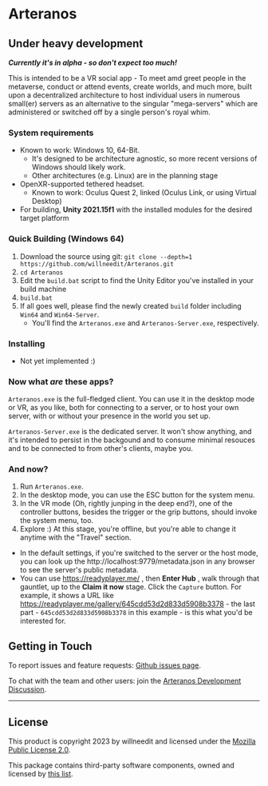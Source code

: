 # Arteranos

## Under heavy development
__*Currently it's in alpha - so don't expect too much!*__

This is intended to be a VR social app - To meet amd greet people in the metaverse, conduct or attend events, create worlds, and much more, built upon a decentralized architecture to host individual users in numerous small(er) servers as an alternative to the singular "mega-servers" which are administered or switched off by a single person's royal whim.

### System requirements

- Known to work: Windows 10, 64-Bit.
  - It's designed to be architecture agnostic, so more recent versions of Windows should likely work.
  - Other architectures (e.g. Linux) are in the planning stage
- OpenXR-supported tethered headset.
  - Known to work: Oculus Quest 2, linked (Oculus Link, or using Virtual Desktop)
- For building, **Unity 2021.15f1** with the installed modules for the desired target platform

### Quick Building (Windows 64)
 1. Download the source using git: `git clone --depth=1 https://github.com/willneedit/Arteranos.git`
 2. `cd Arteranos`
 3. Edit the `build.bat` script to find the Unity Editor you've installed in your build machine
 4. `build.bat`
 5. If all goes well, please find the newly created `build` folder including `Win64` and `Win64-Server`.
    - You'll find the `Arteranos.exe` and `Arteranos-Server.exe`, respectively.

### Installing
 - Not yet implemented :)

### Now what _are_ these apps?
`Arteranos.exe` is the full-fledged client. You can use it in the desktop mode or VR, as you like, both for connecting to a server, or to host your own server, with or without your presence in the world you set up.

`Arteranos-Server.exe` is the dedicated server. It won't show anything, and it's intended to persist in the backgound and to consume minimal resouces and to be connected to from other's clients, maybe you.

### And now?
1. Run `Arteranos.exe`.
2. In the desktop mode, you can use the ESC button for the system menu.
3. In the VR mode (Oh, rightly junping in the deep end?), one of the controller buttons, besides the trigger or the grip buttons, should invoke the system menu, too.
4. Explore :) At this stage, you're offline, but you're able to change it anytime with the "Travel" section.

- In the default settings, if you're switched to the server or the host mode, you can look up the http://localhost:9779/metadata.json in any browser to see the server's public metadata.
- You can use https://readyplayer.me/ , then **Enter Hub** , walk through that gauntlet, up to the **Claim it now** stage. Click the `Capture` button. For example, it shows a URL like https://readyplayer.me/gallery/645cdd53d2d833d5908b3378 - the last part - `645cdd53d2d833d5908b3378` in this example - is this what you'd be interested for.

## Getting in Touch
To report issues and feature requests: [Github issues page](https://github.com/willneedit/Arteranos/issues).

To chat with the team and other users: join the [Arteranos Development Discussion](https://discord.gg/jHYFFd78B9).

---
## License

This product is copyright 2023 by willneedit and licensed under the [Mozilla Public License 2.0](LICENSE.md).

This package contains third-party software components, owned and licensed by [this list](Third%20Party%20Notices.md).
